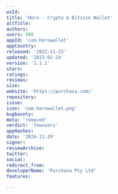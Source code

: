 ```yaml
---
wsId: 
title: 'Hero - Crypto & Bitcoin Wallet'
altTitle: 
authors: 
users: 500
appId: 'com.herowallet'
appCountry: 
released: '2022-11-23'
updated: '2023-02-24'
version: '1.1.1'
stars: 
ratings: 
reviews: 
size: 
website: 'https://purchasa.com/'
repository: 
issue: 
icon: 'com.herowallet.png'
bugbounty: 
meta: 'removed'
verdict: 'fewusers'
appHashes: 
date: '2024-11-29'
signer: 
reviewArchive: 
twitter: 
social: 
redirect_from: 
developerName: 'Purchasa Pty Ltd'
features: 

---
```


